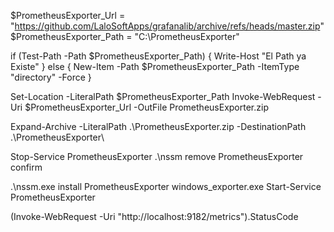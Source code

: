 $PrometheusExporter_Url = "https://github.com/LaloSoftApps/grafanalib/archive/refs/heads/master.zip"
$PrometheusExporter_Path = "C:\PrometheusExporter"

if (Test-Path -Path $PrometheusExporter_Path) {
	Write-Host "El Path ya Existe"
} else {
	New-Item -Path $PrometheusExporter_Path -ItemType "directory" -Force
}

Set-Location -LiteralPath $PrometheusExporter_Path
Invoke-WebRequest -Uri $PrometheusExporter_Url -OutFile PrometheusExporter.zip

Expand-Archive -LiteralPath .\PrometheusExporter.zip -DestinationPath .\PrometheusExporter\

Stop-Service PrometheusExporter
.\nssm remove PrometheusExporter confirm

.\nssm.exe install PrometheusExporter windows_exporter.exe
Start-Service PrometheusExporter

(Invoke-WebRequest -Uri "http://localhost:9182/metrics").StatusCode
 
 
